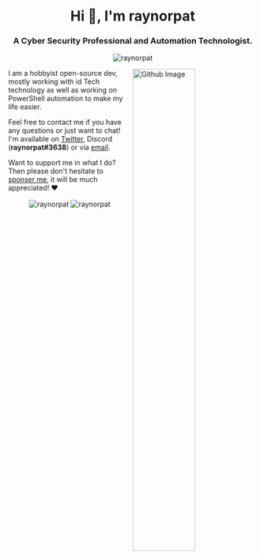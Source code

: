 <h1 align="center">Hi 👋, I'm raynorpat</h1>
<h3 align="center">A Cyber Security Professional and Automation Technologist.</h3>

<div>
  <p align="center"><img src="https://komarev.com/ghpvc/?username=raynorpat" alt="raynorpat" /></p>

  <img width="50%" align="right" alt="Github Image" src="https://raw.githubusercontent.com/onimur/.github/master/.resources/git-header.svg" />
  I am a hobbyist open-source dev, mostly working with id Tech technology as well as working on PowerShell automation to make my life easier.

  Feel free to contact me if you have any questions or just want to chat! I'm available on [Twitter](https://twitter.com/raynorpat), Discord (**raynorpat#3638**) or via [email](mailto:raynorpat@raynorpat.com).

  Want to support me in what I do? Then please don't hesitate to [sponser me](https://github.com/sponsors/raynorpat), it will be much appreciated! ❤️
</div>

<p align="center">
  <!--<a href="https://github.com/ryo-ma/github-profile-trophy"><img align="center" src="https://github-profile-trophy.vercel.app/?username=raynorpat" alt="raynorpat"/></a>  -->
  <!-- <img align="center" src="https://github-readme-streak-stats.herokuapp.com/?user=raynorpat&" alt="raynorpat" /> -->
  <img align="center" src="https://github-readme-stats.vercel.app/api?username=raynorpat&show_icons=true" alt="raynorpat" /> 
  <img align="center" src="https://github-readme-stats.vercel.app/api/top-langs/?username=raynorpat&layout=compact" alt="raynorpat" />
</p>
